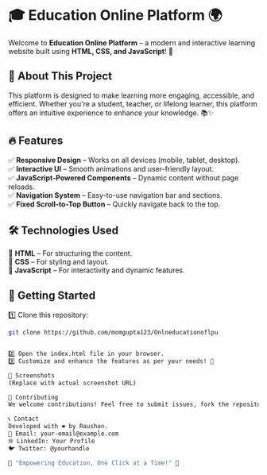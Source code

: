 # 🎓 Education Online Platform 🌍  

Welcome to **Education Online Platform** – a modern and interactive learning website built using **HTML, CSS, and JavaScript**! 🚀  

## 📌 About This Project  
This platform is designed to make learning more engaging, accessible, and efficient. Whether you're a student, teacher, or lifelong learner, this platform offers an intuitive experience to enhance your knowledge. 📚✨  

## 🔥 Features  
✅ **Responsive Design** – Works on all devices (mobile, tablet, desktop).  
✅ **Interactive UI** – Smooth animations and user-friendly layout.  
✅ **JavaScript-Powered Components** – Dynamic content without page reloads.  
✅ **Navigation System** – Easy-to-use navigation bar and sections.  
✅ **Fixed Scroll-to-Top Button** – Quickly navigate back to the top.  

## 🛠️ Technologies Used  
🔹 **HTML** – For structuring the content.  
🔹 **CSS** – For styling and layout.  
🔹 **JavaScript** – For interactivity and dynamic features.  

## 🚀 Getting Started  
1️⃣ Clone this repository:  
```bash
git clone https://github.com/momgupta123/Onlneducationoflpu


2️⃣ Open the index.html file in your browser.
3️⃣ Customize and enhance the features as per your needs! 🎨

📸 Screenshots
(Replace with actual screenshot URL)

🤝 Contributing
We welcome contributions! Feel free to submit issues, fork the repository, and send pull requests. Let’s make learning better together! 🙌

📞 Contact
Developed with ❤️ by Raushan.
💌 Email: your-email@example.com
🌐 LinkedIn: Your Profile
🐦 Twitter: @yourhandle

📢 "Empowering Education, One Click at a Time!" 🚀

